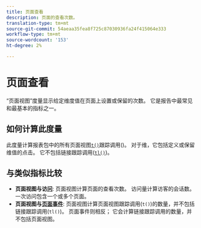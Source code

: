 ```yaml
---
title: 页面查看
description: 页面的查看次数。
translation-type: tm+mt
source-git-commit: 54aeaa35fea8f725c87030936fa24f415064e333
workflow-type: tm+mt
source-wordcount: '153'
ht-degree: 2%

---
```



# 页面查看

“页面视图”度量显示给定维度值在页面上设置或保留的次数。 它是报告中最常见和最基本的指标之一。

## 如何计算此度量

此度量计算报表包中的所有页面视图[`t()`](/help/implement/vars/functions/t-method.md)跟踪调用()。 对于维，它包括定义或保留维值的点击。 它不包括链接跟踪调用([`tl()`](/help/implement/vars/functions/tl-method.md))。

## 与类似指标比较

* **页面视图与访[问](visits.md)**: 页面视图计算页面的查看次数。 访问量计算访客的会话数。 一次访问包含一个或多个页面。
* **页面视图与[页面事件](page-events.md)**: 页面视图计算页面视图跟踪调用(`t()`)的数量，并不包括链接跟踪调用(`tl()`)。 页面事件则相反； 它会计算链接跟踪调用的数量，并不包括页面视图。